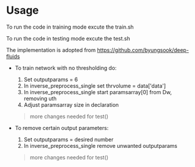 # Usage
To run the code in training mode excute the train.sh 

To run the code in testing mode excute the test.sh

The implementation is adopted from https://github.com/byungsook/deep-fluids

- To train network with no thresholding do:
    1. Set outputparams = 6
    2. In inverse_preprocess_single set thrvolume = data['data']
    3. In inverse_preprocess_single start paramsarray[0] from Dw, removing uth
    4. Adjust paramsarray size in declaration
    
    > more changes needed for test() 
    
- To remove certain output parameters:
    1. Set outputparams = desired number
    2. In inverse_preprocess_single remove unwanted outputparams
    
    > more changes needed for test()

